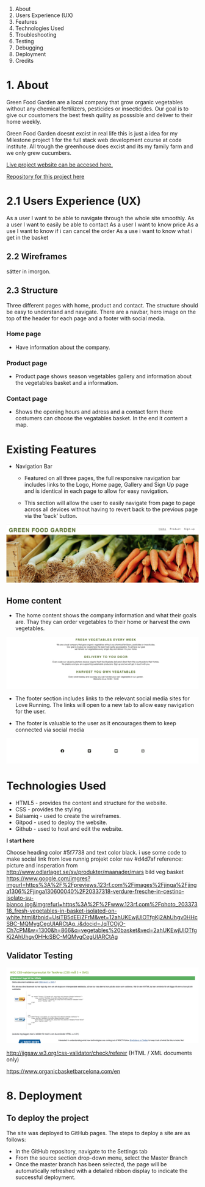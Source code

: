 
1. About
2. Users Experience (UX)
3. Features
4. Technologies Used
5. Troubleshooting
6. Testing
7. Debugging
8. Deployment
9. Credits

 # 1. About

 Green Food Garden are a local company that grow organic vegetables without any chemical fertilizers, pesticides or insecticides.
Our goal is to give our coustomers the best fresh quility as posssible and deliver to their home weekly.

Green Food Garden doesnt excist in real life this is just a idea for my Milestone project 1 for the full stack web development course at code institute. All trough the greenhouse does excist and its my family farm and we only grew cucumbers. 

[Live project website can be accesed here.](https://kharriitd.github.io/ms_project_html-css/)

[Repository for this project here](https://github.com/kharriiTD/ms_project_html-css)

# 2.1 Users Experience (UX)
As a user I want to be able to navigate through the whole site smoothly. 
As a user I want to easily be able to contact
As a user I want to know price 
As a use I want to know if i can cancel the order
As a use i want to know what i get in the basket

 ## 2.2 Wireframes

 sätter in imorgon.

 ## 2.3 Structure
 Three different pages with home, product and contact.
 The structure should be easy to understand and navigate. 
 There are a navbar, hero image on the top of the header for each page and a footer with social media.

  ### Home page
 - Have information about the company. 
 
 ### Product page 
 
 - Product page shows season vegetables gallery and information about the vegetables basket and a information.

### Contact page

- Shows the opening hours and adress and a contact form there costumers can choose the vegatables basket. In the end it content a map. 




# Existing Features

- Navigation Bar

   - Featured on all three pages, the full responsive navigation bar includes links to the Logo, Home page, Gallery and Sign Up page and is identical in each page to allow for easy navigation.

  - This section will allow the user to easily navigate from page to page across all devices without having to revert back to the previous page via the ‘back’ button.

![alt text](assets/css/images/bar-menu.png)

## Home content

  - The home content shows the company information and what their goals are. Thay they can order vegetables to their home or harvest the own vegetables.


![alt text](assets/css/images/home-content.png)

  - The footer section includes links to the relevant social media sites for Love Running. The links will open to a new tab to allow easy navigation for the user.
  
  - The footer is valuable to the user as it encourages them to keep connected via social media


![alt text](assets/css/images/footer.png)

# Technologies Used
- HTML5 - provides the content and structure for the website.
- CSS - provides the styling.
- Balsamiq - used to create the wireframes.
- Gitpod - used to deploy the website.
- Github - used to host and edit the website.



**I start here**

Choose heading color #5f7738 and text color black. 
i use some code  to make social link from love runnig projekt
color nav #d4d7af
reference:
picture and insperation from 
http://www.odlarlaget.se/sv/produkter/maanader/mars
bild veg basket
https://www.google.com/imgres?imgurl=https%3A%2F%2Fpreviews.123rf.com%2Fimages%2Fjinga%2Fjinga1306%2Fjinga130600040%2F20337318-verdure-fresche-in-cestino-isolato-su-bianco.jpg&imgrefurl=https%3A%2F%2Fwww.123rf.com%2Fphoto_20337318_fresh-vegetables-in-basket-isolated-on-white.html&tbnid=UsiTB5dEEiZFrM&vet=12ahUKEwjUlOTfgKj2AhUhgv0HHcSBC-MQMygCegUIARCtAg..i&docid=JqTCOjO-Ch7cPM&w=1300&h=866&q=vegetables%20basket&ved=2ahUKEwjUlOTfgKj2AhUhgv0HHcSBC-MQMygCegUIARCtAg

## Validator Testing
![alt text](assets/css/images/css-val.png)

http://jigsaw.w3.org/css-validator/check/referer (HTML / XML documents only)

https://www.organicbasketbarcelona.com/en

 # 8. Deployment 

## To deploy the project

The site was deployed to GitHub pages. The steps to deploy a site are as follows:

   - In the GitHub repository, navigate to the Settings tab
   - From the source section drop-down menu, select the Master Branch
   - Once the master branch has been selected, the page will be automatically refreshed with a detailed ribbon display to indicate the successful deployment.


